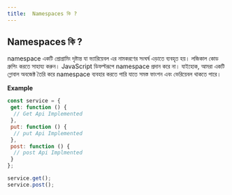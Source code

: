 ```yaml
---
title:  Namespaces কি ?
---
```

## Namespaces কি ?

namespace  একটি প্রোগ্রামিং দৃষ্টান্ত যা  ভ্যারিয়েবল এর  নামকরণের সংঘর্ষ এড়াতে ব্যবহৃত হয়। লজিকাল কোড  গ্রুপিং  করতে সাহায্য করুন। JavaScript ডিফল্টরূপে namespace প্রদান করে না। যাইহোক, আমরা একটি গ্লোবাল অবজেক্ট তৈরি করে namespace ব্যবহার করতে পারি যাতে সমস্ত ফাংশন এবং ভেরিয়েবল থাকতে পারে।

**Example**

```javascript
const service = {
 get: function () {
  // Get Api Implemented
 },
 put: function () {
  // put Api Implemented
 },
 post: function () {
  // post Api Implmented
 }
};

service.get();
service.post();
```
